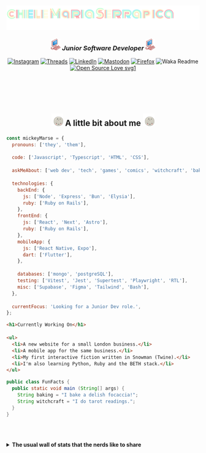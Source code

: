 <h2><img align='center' src="./img/name-title.svg"></h2>
<h3 align='center'><img src="./img/pink_computer.gif" width="25"> <em> Junior Software Developer  
</em><img src="./img/pink_computer.gif" width="25"></h3>

<section align='center'>

[![Instagram](https://img.shields.io/badge/@mickeymarse-%23E4405F.svg?style=social-pink&logo=Instagram&logoColor=white)](https://www.instagram.com/mickeymarse/)
[![Threads](https://img.shields.io/badge/@mickeymarse-000000?style=social-pink&logo=Threads&logoColor=white)](https://www.threads.net/@mickeymarse)
[![LinkedIn](https://img.shields.io/badge/linkedin-%230077B5.svg?style=social-pink&logo=linkedin&logoColor=white)](https://www.linkedin.com/in/michele-maria-serrapica-b50963288/)
[![Mastodon](https://img.shields.io/badge/-@mickeymarse-%232B90D9?style=social-pinke&logo=mastodon&logoColor=white)](https://tech.lgbt/@mickeymarse)
[![Firefox](https://img.shields.io/badge/website/portfolio-FF7139?style=social-pink&logo=Firefox-Browser&logoColor=white)](https://www.mickeymarse.dev/)
![Waka Readme](https://github.com/anmol098/anmol098/workflows/Waka%20Readme/badge.svg)
[![Open Source Love svg1](https://badges.frapsoft.com/os/v1/open-source.svg?v=103)](https://github.com/ellerbrock/open-source-badges/)

</section>
<br /><br /><br /><br />

<h2 align='center'> <img src="./img/full-moon.gif" width="30"> A little bit about me <img src="./img/full-moon.gif" width="30"></h2>

```javascript
const mickeyMarse = {
  pronouns: ['they', 'them'],

  code: ['Javascript', 'Typescript', 'HTML', 'CSS'],

  askMeAbout: ['web dev', 'tech', 'games', 'comics', 'witchcraft', 'baking'],

  technologies: {
    backEnd: {
      js: ['Node', 'Express', 'Bun', 'Elysia'],
      ruby: ['Ruby on Rails'],
    },
    frontEnd: {
      js: ['React', 'Next', 'Astro'],
      ruby: ['Ruby on Rails'],
    },
    mobileApp: {
      js: ['React Native, Expo'],
      dart: ['Flutter'],
    },

    databases: ['mongo', 'postgreSQL'],
    testing: ['Vitest', 'Jest', 'Supertest', 'Playwright', 'RTL'],
    misc: ['Supabase', 'Figma', 'Tailwind', 'Bash'],
  },

  currentFocus: 'Looking for a Junior Dev role.',
};
```

```html
<h1>Currently Working On</h1>

<ul>
  <li>A new website for a small London business.</li>
  <li>A mobile app for the same business.</li>
  <li>My first interactive fiction written in Snowman (Twine).</li>
  <li>I'm also learning Python, Ruby and the BETH stack.</li>
</ul>
```

```java
public class FunFacts {
  public static void main (String[] args) {
    String baking = "I bake a delish focaccia!";
    String witchcraft = "I do tarot readings.";
  }
}
```

<br></br>

<details>
<summary><strong>The usual wall of stats that the nerds like to share</strong></summary>
---

<!--START_SECTION:waka-->
**🐱 My GitHub Data** 

> 📦 41.3 kB Used in GitHub's Storage 
 > 
> 🏆 300 Contributions in the Year 2024
 > 
> 💼 Opted to Hire
 > 
> 📜 10 Public Repositories 
 > 
> 🔑 2 Private Repositories 
 > 
**I'm an Early 🐤** 

```text
🌞 Morning                208 commits         ██████░░░░░░░░░░░░░░░░░░░   24.62 % 
🌆 Daytime                534 commits         ████████████████░░░░░░░░░   63.20 % 
🌃 Evening                100 commits         ███░░░░░░░░░░░░░░░░░░░░░░   11.83 % 
🌙 Night                  3 commits           ░░░░░░░░░░░░░░░░░░░░░░░░░   00.36 % 
```
📅 **I'm Most Productive on Tuesday** 

```text
Monday                   70 commits          ██░░░░░░░░░░░░░░░░░░░░░░░   08.28 % 
Tuesday                  197 commits         ██████░░░░░░░░░░░░░░░░░░░   23.31 % 
Wednesday                146 commits         ████░░░░░░░░░░░░░░░░░░░░░   17.28 % 
Thursday                 178 commits         █████░░░░░░░░░░░░░░░░░░░░   21.07 % 
Friday                   182 commits         █████░░░░░░░░░░░░░░░░░░░░   21.54 % 
Saturday                 15 commits          ░░░░░░░░░░░░░░░░░░░░░░░░░   01.78 % 
Sunday                   57 commits          ██░░░░░░░░░░░░░░░░░░░░░░░   06.75 % 
```


📊 **This Week I Spent My Time On** 

```text
💬 Programming Languages: 
TypeScript               2 hrs 50 mins       ██████████░░░░░░░░░░░░░░░   41.26 % 
JavaScript               1 hr 44 mins        ██████░░░░░░░░░░░░░░░░░░░   25.45 % 
JSON                     40 mins             ██░░░░░░░░░░░░░░░░░░░░░░░   09.79 % 
Markdown                 33 mins             ██░░░░░░░░░░░░░░░░░░░░░░░   08.12 % 
Git Config               23 mins             █░░░░░░░░░░░░░░░░░░░░░░░░   05.59 % 

🔥 Editors: 
VS Code                  6 hrs 52 mins       █████████████████████████   100.00 % 

🐱‍💻 Projects: 
learning-beth-stack      2 hrs 51 mins       ██████████░░░░░░░░░░░░░░░   41.60 % 
jschallenges             2 hrs               ███████░░░░░░░░░░░░░░░░░░   29.35 % 
21sidapp                 55 mins             ███░░░░░░░░░░░░░░░░░░░░░░   13.52 % 
21sidwebsite             34 mins             ██░░░░░░░░░░░░░░░░░░░░░░░   08.42 % 
myReadme                 14 mins             █░░░░░░░░░░░░░░░░░░░░░░░░   03.57 % 

💻 Operating System: 
Linux                    6 hrs 52 mins       █████████████████████████   100.00 % 
```

**I Mostly Code in JavaScript** 

```text
JavaScript               47 repos            ████████████████████░░░░░   78.33 % 
TypeScript               5 repos             ██░░░░░░░░░░░░░░░░░░░░░░░   08.33 % 
Ruby                     1 repo              ░░░░░░░░░░░░░░░░░░░░░░░░░   01.67 % 
Astro                    1 repo              ░░░░░░░░░░░░░░░░░░░░░░░░░   01.67 % 
XSLT                     1 repo              ░░░░░░░░░░░░░░░░░░░░░░░░░   01.67 % 
```




 Last Updated on 10/03/2024 18:37:33 UTC
<!--END_SECTION:waka-->

###### **These Readme stats are generated using github action [awesome-readme-stats](https://github.com/anmol098/waka-readme-stats)**

###### NOTE: Top languages does not indicate my skill level or anything like that. It is just a metric of which languages have been hosted by me on GitHub based on the usage across repositories. There are others which I haven't put up on GitHub.

</details>
